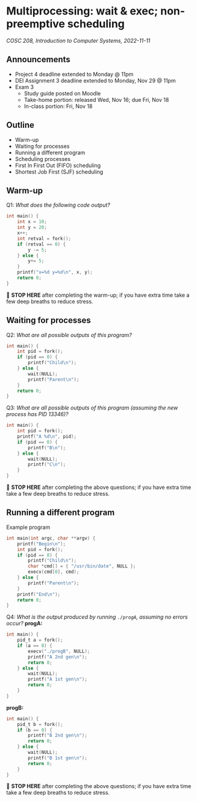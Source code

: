 # Multiprocessing: wait & exec; non-preemptive scheduling
_COSC 208, Introduction to Computer Systems, 2022-11-11_

## Announcements
* Project 4 deadline extended to Monday @ 11pm
* DEI Assignment 3 deadline extended to Monday, Nov 29 @ 11pm
* Exam 3
    * Study guide posted on Moodle
    * Take-home portion: released Wed, Nov 16; due Fri, Nov 18
    * In-class portion: Fri, Nov 18 

## Outline
* Warm-up
* Waiting for processes
* Running a different program
* Scheduling processes
* First In First Out (FIFO) scheduling
* Shortest Job First (SJF) scheduling

## Warm-up
Q1: _What does the following code output?_
```C
int main() {
    int x = 10;
    int y = 20;
    x++;
    int retval = fork();
    if (retval == 0) {
        y -= 5;
    } else {
        y+= 5;
    }
    printf("x=%d y=%d\n", x, y);
    return 0;
}
```

🛑 **STOP HERE** after completing the warm-up; if you have extra time take a few deep breaths to reduce stress.


## Waiting for processes
Q2: _What are all possible outputs of this program?_
```C
int main() {
    int pid = fork();
    if (pid == 0) {
        printf("Child\n");
    } else {
        wait(NULL);
        printf("Parent\n");
    }
    return 0;
}
```

Q3: _What are all possible outputs of this program (assuming the new process has PID 13346)?_
```C
int main() {
    int pid = fork();
    printf("A %d\n", pid);
    if (pid == 0) {
        printf("B\n");
    } else {
        wait(NULL);
        printf("C\n");
    }
}
```

🛑 **STOP HERE** after completing the above questions; if you have extra time take a few deep breaths to reduce stress.

<div style="page-break-after:always;"></div>

## Running a different program
Example program
```C
int main(int argc, char **argv) {
    printf("Begin\n");
    int pid = fork();
    if (pid == 0) {
        printf("Child\n");
        char *cmd[] = { "/usr/bin/date", NULL };
        execv(cmd[0], cmd);
    } else {
        printf("Parent\n");
    }
    printf("End\n");
    return 0;
}
```

Q4: _What is the output produced by running `./progA`, assuming no errors occur?_
**progA:**
```C
int main() {
    pid_t a = fork();
    if (a == 0) {
        execv("./progB", NULL);
        printf("A 2nd gen\n");
        return 0;
    } else {
        wait(NULL);
        printf("A 1st gen\n");
        return 0;
    }
}
```
**progB:**
```C
int main() {
    pid_t b = fork();
    if (b == 0) {
        printf("B 2nd gen\n");
        return 0;
    } else {
        wait(NULL);
        printf("B 1st gen\n");
        return 0;
    }
}
```

🛑 **STOP HERE** after completing the above questions; if you have extra time take a few deep breaths to reduce stress.